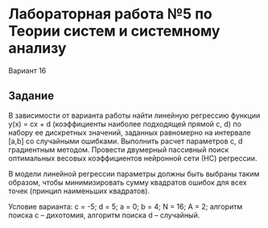 # Лабораторная работа №5 по Теории систем и системному анализу
Вариант 16
## Задание
В зависимости от варианта работы найти линейную регрессию функции y(x) = cx + d (коэффициенты наиболее подходящей прямой c, d) 
по набору ее дискретных значений, заданных равномерно на интервале [a,b] со случайными ошибками. Выполнить расчет параметров c, d 
градиентным методом. Провести двумерный пассивный поиск оптимальных весовых коэффициентов нейронной сети (НС) регрессии.

В модели линейной регрессии параметры должны быть выбраны таким образом, чтобы минимизировать сумму квадратов ошибок для всех точек (принцип наименьших квадратов).

Условие варианта: c = -5; d = 5; a = 0; b = 4; N = 16; A = 2; алгоритм поиска c – дихотомия, алгоритм поиска d – случайный.
